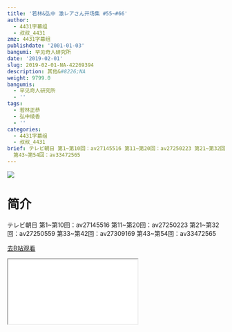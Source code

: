 ```yaml
---
title: '若林&弘中 激レアさん开场集 #55~#66'
author:
  - 4431字幕组
  - 叔叔_4431
zmz: 4431字幕组
publishdate: '2001-01-03'
bangumi: 罕见奇人研究所
date: '2019-02-01'
slug: 2019-02-01-NA-42269394
description: 其他&#8226;NA
weight: 9799.0
bangumis:
  - 罕见奇人研究所
  - ''
tags:
  - 若林正恭
  - 弘中绫香
  - ''
categories:
  - 4431字幕组
  - 叔叔_4431
brief: テレビ朝日 第1~第10回：av27145516 第11~第20回：av27250223 第21~第32回：av27250559 第33~第42回：av27309169
  第43~第54回：av33472565
---
```

![](https://i.imgur.com/zcK4QmT.jpg)
# 简介  
テレビ朝日
第1~第10回：av27145516
第11~第20回：av27250223
第21~第32回：av27250559
第33~第42回：av27309169
第43~第54回：av33472565  

[去B站观看](https://www.bilibili.com/video/av42269394/)
<div class ="resp-container"><iframe class="testiframe" src="//player.bilibili.com/player.html?aid=42269394"", scrolling="no", allowfullscreen="true" > </iframe></div> 
